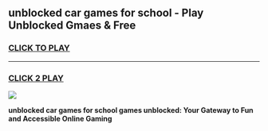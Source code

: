 
## unblocked car games for school - Play Unblocked Gmaes & Free
<h3>
<a href="https://news.freeplayer.one?title=unblocked_car_games_for_school&ref=23F">CLICK TO PLAY</a></h3>
<hr>

<h3>
<a href="https://news.freeplayer.one?title=unblocked_car_games_for_school&ref=23F">CLICK 2 PLAY</a>
  
</h3>

<a href="https://news.freeplayer.one?title=unblocked_car_games_for_school&ref=23F/"><img src="https://clearcache.store/games.png"></a>


**unblocked car games for school games unblocked: Your Gateway to Fun and Accessible Online Gaming**
